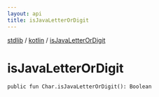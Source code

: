 ```yaml
---
layout: api
title: isJavaLetterOrDigit
---
```

[stdlib](../index.html) / [kotlin](index.html) / [isJavaLetterOrDigit](isJavaLetterOrDigit.html)

# isJavaLetterOrDigit

```
public fun Char.isJavaLetterOrDigit(): Boolean
```
